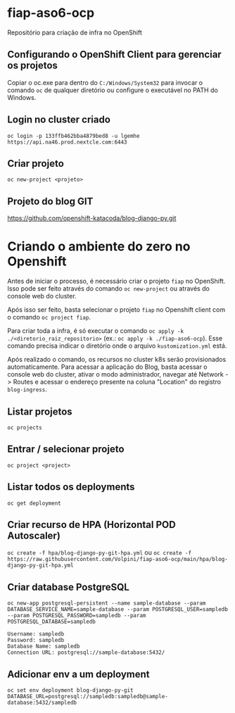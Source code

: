 # fiap-aso6-ocp
Repositório para criação de infra no OpenShift

## Configurando o OpenShift Client para gerenciar os projetos

Copiar o oc.exe para dentro do `C:/Windows/System32` para invocar o comando `oc` de qualquer diretório ou configure o executável no PATH do Windows.

## Login no cluster criado

`oc login -p 133ffb462bba4879bed8 -u lgemhe https://api.na46.prod.nextcle.com:6443`

## Criar projeto

`oc new-project <projeto>`

## Projeto do blog GIT

https://github.com/openshift-katacoda/blog-django-py.git

# Criando o ambiente do zero no Openshift

Antes de iniciar o processo, é necessário criar o projeto `fiap` no OpenShift. Isso pode ser feito através do comando `oc new-project` ou através do console web do cluster.

Após isso ser feito, basta selecionar o projeto `fiap` no Openshift client com o comando `oc project fiap`.

Para criar toda a infra, é só executar o comando `oc apply -k ./<diretorio_raiz_repositorio>` (ex.: `oc apply -k ./fiap-aso6-ocp`).
Esse comando precisa indicar o diretório onde o arquivo `kustomization.yml` está. 

Após realizado o comando, os recursos no cluster k8s serão provisionados automaticamente. Para acessar a aplicação do Blog, basta acessar o console web do cluster, ativar o modo administrador, navegar até Network -> Routes e acessar o endereço presente na coluna "Location" do registro `blog-ingress`.

## Listar projetos
`oc projects`

## Entrar / selecionar projeto
`oc project <project>`

## Listar todos os deployments
`oc get deployment`

## Criar recurso de HPA (Horizontal POD Autoscaler)
`oc create -f hpa/blog-django-py-git-hpa.yml`
ou
`oc create -f https://raw.githubusercontent.com/Volpini/fiap-aso6-ocp/main/hpa/blog-django-py-git-hpa.yml`

## Criar database PostgreSQL
`oc new-app postgresql-persistent --name sample-database --param DATABASE_SERVICE_NAME=sample-database --param POSTGRESQL_USER=sampledb --param POSTGRESQL_PASSWORD=sampledb --param POSTGRESQL_DATABASE=sampledb`

```
Username: sampledb
Password: sampledb
Database Name: sampledb
Connection URL: postgresql://sample-database:5432/
```

## Adicionar env a um deployment

`oc set env deployment blog-django-py-git DATABASE_URL=postgresql://sampledb:sampledb@sample-database:5432/sampledb`

